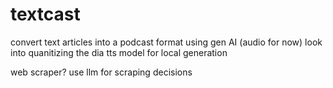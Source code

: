 # textcast

convert text articles into a podcast format using gen AI (audio for now)
look into quanitizing the dia tts model for local generation

web scraper? use llm for scraping decisions

